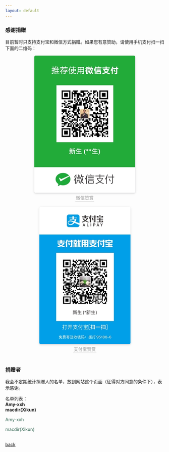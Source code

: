```yaml
---
layout: default
---
```


### 感谢捐赠
目前暂时只支持支付宝和微信方式捐赠。如果您有意赞助，请使用手机支付扫一扫下面的二维码：<br>
         
<center>
    <img style="border-radius: 0.3125em;
    box-shadow: 0 2px 4px 0 rgba(34,36,38,.12),0 2px 10px 0 rgba(34,36,38,.08);" 
    src="/images/wechat.jpg?raw=true">
    <br>
    <div style="color:orange; border-bottom: 1px solid #d9d9d9;
    display: inline-block;
    color: #999;
    padding: 2px;">微信赞赏</div>
</center>
<br>
<center>
    <img style="border-radius: 0.3125em;
    box-shadow: 0 2px 4px 0 rgba(34,36,38,.12),0 2px 10px 0 rgba(34,36,38,.08);" 
    src="/images/alipay.jpg?raw=true">
    <br>
    <div style="color:orange; border-bottom: 1px solid #d9d9d9;
    display: inline-block;
    color: #999;
    padding: 2px;">支付宝赞赏</div>
</center>
        
<br>

### 捐赠者
我会不定期统计捐赠人的名单，放到网站这个页面（征得对方同意的条件下），表示感谢。<br>

名单列表：<br>
**Amy-xxh**<br>
**macdir(Xikun)**

<font color=#376956 >Amy-xxh</font> 

<font color=#376956 >macdir(Xikun)</font>  
<br>


[back](https://sunyata000.github.io/index.html)

